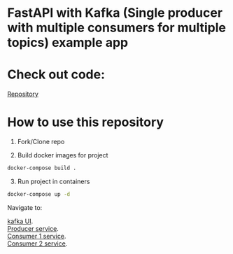 # FastAPI with Kafka (Single producer with multiple consumers for multiple topics) example app

# Check out code:
[Repository](https://github.com/cephydex/fastapi-kafka-multi-topic)

# How to use this repository

1. Fork/Clone repo

2. Build docker images for project

```sh
docker-compose build .
```

3. Run project in containers

```sh
docker-compose up -d
```

Navigate to: 

[kafka UI](http://localhost:7070).<br/>
[Producer service](http://localhost:7073/docs).<br/>
[Consumer 1 service](http://localhost:7071/docs).<br/>
[Consumer 2 service](http://localhost:7072/docs).<br/>
